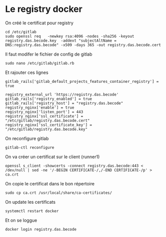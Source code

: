 # Le registry docker 

On créé le certificat pour registry

```
cd /etc/gitlab
sudo openssl req   -newkey rsa:4096 -nodes -sha256 -keyout registry.das.becode.key  -addext "subjectAltName = DNS:registry.das.becode" -x509 -days 365 -out registry.das.becode.cert
```

Il faut modifer le fichier de config de gitlab 
```
sudo nano /etc/gitlab/gitlab.rb
```
Et rajouter ces lignes 

```
gitlab_rails['gitlab_default_projects_features_container_registry'] = true

registry_external_url 'https://registry.das.becode'
gitlab_rails['registry_enabled'] = true
gitlab_rails['registry_host'] = "registry.das.becode"
registry_nginx['enable'] = true
registry_nginx['listen_port'] = 443
registry_nginx['ssl_certificate'] = "/etc/gitlab/registry.das.becode.cert"
registry_nginx['ssl_certificate_key'] = "/etc/gitlab/registry.das.becode.key"
```

On reconfigure gitlab
```
gitlab-ctl reconfigure
```

On va créer un certificat sur le client (runner1)
```
openssl s_client -showcerts -connect registry.das.becode:443 < /dev/null | sed -ne '/-BEGIN CERTIFICATE-/,/-END CERTIFICATE-/p' > ca.crt
```

On copie le certificat dans le bon répertoire 
```
sudo cp ca.crt /usr/local/share/ca-certificates/
```

On update les certificats
```
systemctl restart docker
```

Et on se loggue 
```
docker login registry.das.becode
```



